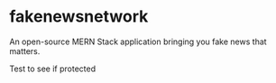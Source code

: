 # fakenewsnetwork
An open-source MERN Stack application bringing you fake news that matters. 

Test to see if protected